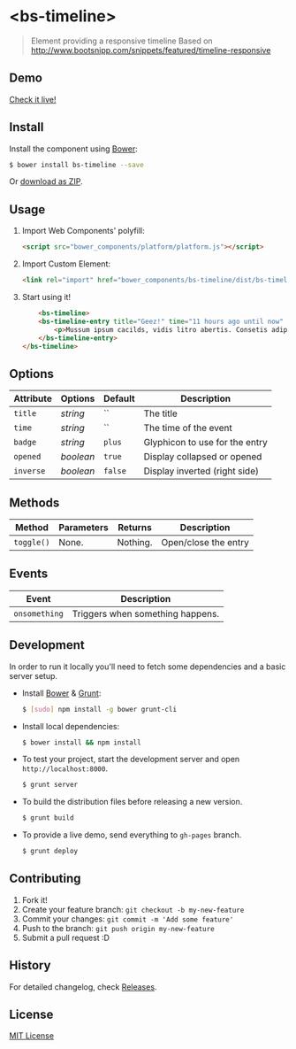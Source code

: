 # &lt;bs-timeline&gt;

> Element providing a responsive timeline
> Based on
> http://www.bootsnipp.com/snippets/featured/timeline-responsive

## Demo

[Check it live!](http://h0ru5.github.io/bs-timeline)

## Install

Install the component using [Bower](http://bower.io/):

```sh
$ bower install bs-timeline --save
```

Or [download as ZIP](https://github.com/h0ru5/bs-timeline/archive/master.zip).

## Usage

1. Import Web Components' polyfill:

    ```html
    <script src="bower_components/platform/platform.js"></script>
    ```

2. Import Custom Element:

    ```html
    <link rel="import" href="bower_components/bs-timeline/dist/bs-timeline.html">
    ```

3. Start using it!

    ```html
        <bs-timeline>
		<bs-timeline-entry title="Geez!" time="11 hours ago until now" badge="plus">
			<p>Mussum ipsum cacilds, vidis litro abertis. Consetis adipiscings elitis. Pra lá , depois divoltis porris, paradis. Paisis, filhis, espiritis santis. Mé faiz elementum girarzis, nisi eros vermeio, in elementis mé pra quem é amistosis quis leo. Manduma pindureta quium dia nois paga. Sapien in monti palavris qui num significa nadis i pareci latim. Interessantiss quisso pudia ce receita de bolis, mais bolis eu num gostis.</p>
		</bs-timeline-entry>
	</bs-timeline>
    ```

## Options

Attribute     | Options     | Default      | Description
---           | ---         | ---          | ---
`title`       | *string*    | ``           | The title
`time`        | *string*    | ``           | The time of the event
`badge`       | *string*    | `plus`       | Glyphicon to use for the entry
`opened`      | *boolean*   | `true`       | Display collapsed or opened
`inverse`     | *boolean*   | `false`      | Display inverted (right side)



## Methods

Method        | Parameters   | Returns     | Description
---           | ---          | ---         | ---
`toggle()`    | None.        | Nothing.    | Open/close the entry

## Events

Event         | Description
---           | ---
`onsomething` | Triggers when something happens.

## Development

In order to run it locally you'll need to fetch some dependencies and a basic server setup.

* Install [Bower](http://bower.io/) & [Grunt](http://gruntjs.com/):

    ```sh
    $ [sudo] npm install -g bower grunt-cli
    ```

* Install local dependencies:

    ```sh
    $ bower install && npm install
    ```

* To test your project, start the development server and open `http://localhost:8000`.

    ```sh
    $ grunt server
    ```

* To build the distribution files before releasing a new version.

    ```sh
    $ grunt build
    ```

* To provide a live demo, send everything to `gh-pages` branch.

    ```sh
    $ grunt deploy
    ```

## Contributing

1. Fork it!
2. Create your feature branch: `git checkout -b my-new-feature`
3. Commit your changes: `git commit -m 'Add some feature'`
4. Push to the branch: `git push origin my-new-feature`
5. Submit a pull request :D

## History

For detailed changelog, check [Releases](https://github.com/h0ru5/bs-timeline/releases).

## License

[MIT License](http://opensource.org/licenses/MIT)

